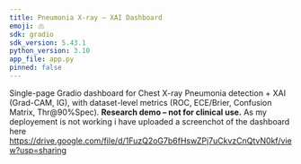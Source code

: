 ```yaml
---
title: Pneumonia X-ray — XAI Dashboard
emoji: 🫁
sdk: gradio
sdk_version: 5.43.1
python_version: 3.10
app_file: app.py
pinned: false
---
```


Single-page Gradio dashboard for Chest X-ray Pneumonia detection + XAI (Grad-CAM, IG),
with dataset-level metrics (ROC, ECE/Brier, Confusion Matrix, Thr@90%Spec).
**Research demo – not for clinical use.**
As my deployement is not working i have uploaded a screenchot of the dashboard here 
https://drive.google.com/file/d/1FuzQ2oG7b6fHswZPj7uCkvzCnQtvN0kf/view?usp=sharing
